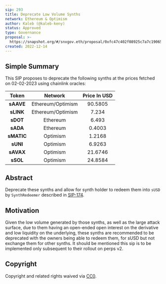 ```yaml
---
sip: 293
title: Deprecate Low Volume Synths
network: Ethereum & Optimism
author: Kaleb (@kaleb-keny)
status: Approved
type: Governance
proposal: >-
  https://snapshot.org/#/snxgov.eth/proposal/0xfc47c402f08925c7a7c19065a8a935bef549733d33d5217d0c5b1fa093d90051
created: 2022-12-14
---
```


## Simple Summary

<!--"If you can't explain it simply, you don't understand it well enough." Simply describe the outcome the proposed changes intends to achieve. This should be non-technical and accessible to a casual community member.-->

This SIP proposes to deprecate the following synths at the prices fetched on 02-02-2023 using chainlink oracles:

|  **Token** 	|    **Network**    	| **Price In USD** 	|
|:----------:	|:-----------------:	|:----------------:	|
|  **sAAVE** 	| Ethereum/Optimism 	|      90.5805     	|
|  **sLINK** 	| Ethereum/Optimism 	|       7.234      	|
|  **sDOT**  	|      Ethereum     	|       6.493      	|
|  **sADA**  	|      Ethereum     	|      0.4003      	|
| **sMATIC** 	|      Optimism     	|      1.2168      	|
|  **sUNI**  	|      Optimism     	|      6.9263      	|
|  **sAVAX** 	|      Optimism     	|      21.6746     	|
|  **sSOL**  	|      Optimism     	|      24.8584     	|

## Abstract

<!--A short (~200 word) description of the proposed change, the abstract should clearly describe the proposed change. This is what *will* be done if the SIP is implemented, not *why* it should be done or *how* it will be done. If the SIP proposes deploying a new contract, write, "we propose to deploy a new contract that will do x".-->

Deprecate these synths and allow for synth holder to redeem them into `sUSD` by `SynthRedeemer` described in [SIP-174](https://sips.synthetix.io/sips/sip-174/).

## Motivation

<!--This is the problem statement. This is the *why* of the SIP. It should clearly explain *why* the current state of the protocol is inadequate.  It is critical that you explain *why* the change is needed, if the SIP proposes changing how something is calculated, you must address *why* the current calculation is innaccurate or wrong. This is not the place to describe how the SIP will address the issue!-->

Given the low volume generated by those synths, as well as the large attack surface, due to them having an open-ended open interest on the derivative and low liquidity on the underlying, these synths are recommended to be deprecated with the owners being able to redeem them, for sUSD but not exchange them for other synths. It should be mentioned this sip is to be implemented only subsequent to their rollout on perps v2.

## Copyright

Copyright and related rights waived via [CC0](https://creativecommons.org/publicdomain/zero/1.0/).
